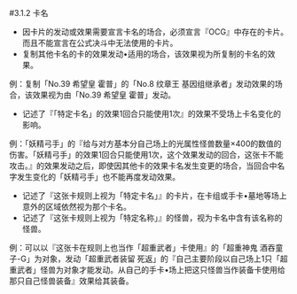 #3.1.2        卡名
* 因卡片的发动或效果需要宣言卡名的场合，必须宣言『OCG』中存在的卡片。而且不能宣言在公式决斗中无法使用的卡片。
* 复制其他卡名的卡的效果发动•适用的场合，该效果视为所复制的卡名的效果。

例：复制「No.39 希望皇 霍普」的「No.8 纹章王 基因组继承者」发动效果的场合，该效果视为由「No.39 希望皇 霍普」发动。
* 记述了『「特定卡名」的效果1回合只能使用1次』的效果不受场上卡名变化的影响。

例：「妖精弓手」的『给与对方基本分自己场上的光属性怪兽数量×400的数值的伤害。「妖精弓手」的效果1回合只能使用1次，这个效果发动的回合，这张卡不能攻击。』的效果发动之后，即使因其他卡的效果卡名发生变更的场合，当回合中名字发生变化的「妖精弓手」也不能再度发动效果。
* 记述了『这张卡规则上视为「特定卡名」』的卡片，在卡组或手卡•墓地等场上意外的区域依然视为那个卡名。
* 记述了『这张卡规则上视为「特定名称」』的怪兽，视为卡名中含有该名称的怪兽。

例：可以以『这张卡在规则上也当作「超重武者」卡使用』的「超重神鬼 酒吞童子-G」为对象，发动「超重武者装留 死返」的『自己主要阶段以自己场上1只「超重武者」怪兽为对象才能发动。从自己的手卡•场上把这只怪兽当作装备卡使用给那只自己怪兽装备』效果给其装备。
